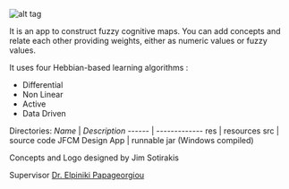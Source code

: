 ![alt tag](https://raw.githubusercontent.com/ziqushru/JFCM-Design-App/master/res/JFCM-LOGO.png)

It is an app to construct fuzzy cognitive maps. You can add concepts and relate each other providing weights, either as numeric values or fuzzy values.

It uses four Hebbian-based learning algorithms :
- Differential
- Non Linear
- Active
- Data Driven

Directories:
_Name_ | _Description_
------ | -------------
res | resources
src | source code
JFCM Design App | runnable jar (Windows compiled)

Concepts and Logo designed by Jim Sotirakis

Supervisor [Dr. Elpiniki Papageorgiou](http://epapageorgiou.com)